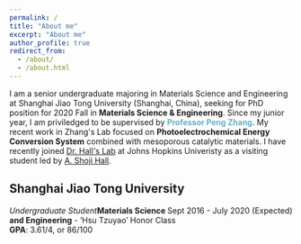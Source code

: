 ```yaml
---
permalink: /
title: "About me"
excerpt: "About me"
author_profile: true
redirect_from: 
  - /about/
  - /about.html
---
```


I am a senior undergraduate majoring in Materials Science and Engineering at Shanghai Jiao Tong University (Shanghai, China), seeking for PhD position for 2020 Fall in **Materials Science & Engineering**. Since my junior year, I am priviledged to be supervised by <span style="color:#68ABC5">**Professor Peng Zhang**</span>. My recent work in Zhang's Lab focused on **Photoelectrochemical Energy Conversion System** combined with mesoporous catalytic materials. I have recently joined <span style="color:#68ABC5">[Dr. Hall's Lab](https://engineering.jhu.edu/hall "Dr. Hall's Lab")</span> at Johns Hopkins Univeristy as a visiting student led by <span style="color:#68ABC5">[A. Shoji Hall](https://scholar.google.com.hk/citations?user=L98xBPAAAAAJ&hl=zh-CN&oi=ao)</span>.

## **Shanghai Jiao Tong University**  
 <span style="float: left;">*Undergraduate Student*</span>  <span style="float: right;">Sept 2016 - July 2020 (Expected)</span>   
 
**Materials Science and Engineering** - ‘Hsu Tzuyao’ Honor Class  
**GPA**: 3.61/4, or 86/100  
